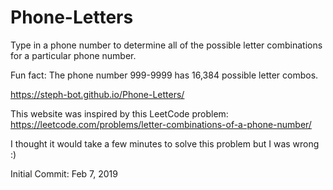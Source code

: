 # Phone-Letters

Type in a phone number to determine all of the possible letter combinations for a particular phone number.

Fun fact: The phone number 999-9999 has 16,384 possible letter combos. 

https://steph-bot.github.io/Phone-Letters/

This website was inspired by this LeetCode problem: https://leetcode.com/problems/letter-combinations-of-a-phone-number/

I thought it would take a few minutes to solve this problem but I was wrong :)



Initial Commit: Feb 7, 2019
